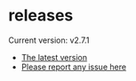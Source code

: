 # releases

Current version: v2.7.1

* [The latest version](https://github.com/inkdropapp/releases/releases/latest)
* [Please report any issue here](https://github.com/inkdropapp/forum)

